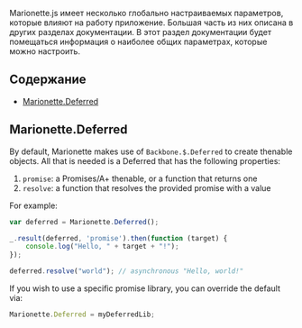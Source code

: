 Marionette.js имеет несколько глобально настраиваемых параметров,
которые влияют на работу приложение. Большая часть из них описана в других
разделах документации. В этот раздел документации будет помещаться информация
о наиболее общих параметрах, которые можно настроить.

## Содержание

* [Marionette.Deferred](#deferred)

## Marionette.Deferred <a name="deferred"></a>

By default, Marionette makes use of `Backbone.$.Deferred` to create
thenable objects. All that is needed is a Deferred that has the
following properties:

1. `promise`: a Promises/A+ thenable, or a function that returns one
2. `resolve`: a function that resolves the provided promise with a value

For example:

```js
var deferred = Marionette.Deferred();

_.result(deferred, 'promise').then(function (target) {
    console.log("Hello, " + target + "!");
});

deferred.resolve("world"); // asynchronous "Hello, world!"
```

If you wish to use a specific promise library, you can override the default via:

```js
Marionette.Deferred = myDeferredLib;
```